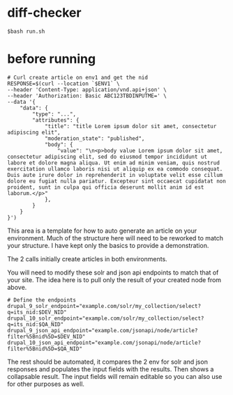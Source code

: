 # diff-checker

`$bash run.sh`

# before running

```
# Curl create article on env1 and get the nid
RESPONSE=$(curl --location `$ENV1` \
--header 'Content-Type: application/vnd.api+json' \
--header 'Authorization: Basic ABC123TBDINPUTME=' \
--data '{
    "data": {
        "type": "...",
        "attributes": {
            "title": "title Lorem ipsum dolor sit amet, consectetur adipiscing elit",
            "moderation_state": "published",
            "body": {
                "value": "\n<p>body value Lorem ipsum dolor sit amet, consectetur adipiscing elit, sed do eiusmod tempor incididunt ut labore et dolore magna aliqua. Ut enim ad minim veniam, quis nostrud exercitation ullamco laboris nisi ut aliquip ex ea commodo consequat. Duis aute irure dolor in reprehenderit in voluptate velit esse cillum dolore eu fugiat nulla pariatur. Excepteur sint occaecat cupidatat non proident, sunt in culpa qui officia deserunt mollit anim id est laborum.</p>"
            },
        }
    }
}')
```

This area is a template for how to auto generate an article on your environment. Much of the structure here will need to be reworked to match your structure. I have kept only the basics to provide a demonstration.

The 2 calls initially create articles in both environments.

You will need to modify these solr and json api endpoints to match that of your site. The idea here is to pull only the result of your created node from above.

```
# Define the endpoints
drupal_9_solr_endpoint="example.com/solr/my_collection/select?q=its_nid:$DEV_NID"
drupal_10_solr_endpoint="example.com/solr/my_collection/select?q=its_nid:$QA_NID"
drupal_9_json_api_endpoint="example.com/jsonapi/node/article?filter%5Bnid%5D=$DEV_NID"
drupal_10_json_api_endpoint="example.com/jsonapi/node/article?filter%5Bnid%5D=$QA_NID"
```

The rest should be automated, it compares the 2 env for solr and json responses and populates the input fields with the results. Then shows a collapsable result. The input fields will remain editable so you can also use for other purposes as well.
